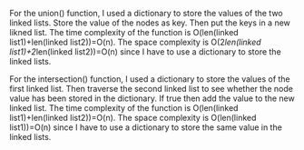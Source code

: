 For the union() function, I used a dictionary to store the values of the two linked lists. Store the value of the nodes as key. Then put the keys in a new likned list. The time complexity of the function is O(len(linked list1)+len(linked list2))=O(n). The space complexity is O(2*len(linked list1)+2*len(linked list2))=O(n) since I have to use a dictionary to store the linked lists.

For the intersection() function, I used a dictionary to store the values of the first linked list. Then traverse the second linked list to see whether the node value has been stored in the dictionary. If true then add the value to the new linked list. The time complexity of the function is O(len(linked list1)+len(linked list2))=O(n). The space complexity is O(len(linked list1))=O(n) since I have to use a dictionary to store the same value in the linked lists.